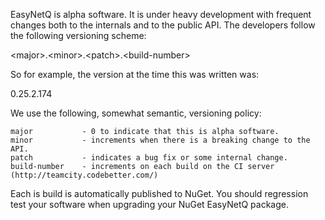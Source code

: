 EasyNetQ is alpha software. It is under heavy development with frequent changes both to the internals and to the public API. The developers follow the following versioning scheme:

&lt;major&gt;.&lt;minor&gt;.&lt;patch&gt;.&lt;build-number&gt;

So for example, the version at the time this was written was:

0.25.2.174

We use the following, somewhat semantic, versioning policy:

    major           - 0 to indicate that this is alpha software.
    minor           - increments when there is a breaking change to the API.
    patch           - indicates a bug fix or some internal change.
    build-number    - increments on each build on the CI server (http://teamcity.codebetter.com/)

Each is build is automatically published to NuGet. You should regression test your software when upgrading your NuGet EasyNetQ package.